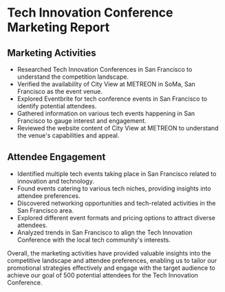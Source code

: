 # Tech Innovation Conference Marketing Report

## Marketing Activities
- Researched Tech Innovation Conferences in San Francisco to understand the competition landscape.
- Verified the availability of City View at METREON in SoMa, San Francisco as the event venue.
- Explored Eventbrite for tech conference events in San Francisco to identify potential attendees.
- Gathered information on various tech events happening in San Francisco to gauge interest and engagement.
- Reviewed the website content of City View at METREON to understand the venue's capabilities and appeal.

## Attendee Engagement
- Identified multiple tech events taking place in San Francisco related to innovation and technology.
- Found events catering to various tech niches, providing insights into attendee preferences.
- Discovered networking opportunities and tech-related activities in the San Francisco area.
- Explored different event formats and pricing options to attract diverse attendees.
- Analyzed trends in San Francisco to align the Tech Innovation Conference with the local tech community's interests.

Overall, the marketing activities have provided valuable insights into the competitive landscape and attendee preferences, enabling us to tailor our promotional strategies effectively and engage with the target audience to achieve our goal of 500 potential attendees for the Tech Innovation Conference.